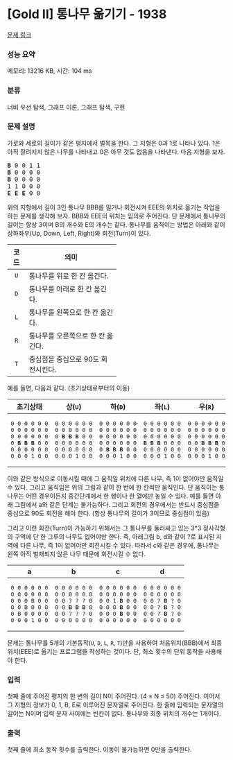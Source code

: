 # [Gold II] 통나무 옮기기 - 1938 

[문제 링크](https://www.acmicpc.net/problem/1938) 

### 성능 요약

메모리: 13216 KB, 시간: 104 ms

### 분류

너비 우선 탐색, 그래프 이론, 그래프 탐색, 구현

### 문제 설명

<p>가로와 세로의 길이가 같은 평지에서 벌목을 한다. 그 지형은 0과 1로 나타나 있다. 1은 아직 잘려지지 않은 나무를 나타내고 0은 아무 것도 없음을 나타낸다. 다음 지형을 보자.</p>

<pre><strong>B</strong> 0 0 1 1
<strong>B</strong> 0 0 0 0
<strong>B</strong> 0 0 0 0
1 1 0 0 0
<strong>E</strong> <strong>E</strong> <strong>E</strong> 0 0</pre>

<p>위의 지형에서 길이 3인 통나무 BBB를 밀거나 회전시켜 EEE의 위치로 옮기는 작업을 하는 문제를 생각해 보자. BBB와 EEE의 위치는 임의로 주어진다. 단 문제에서 통나무의 길이는 항상 3이며 B의 개수와 E의 개수는 같다. 통나무를 움직이는 방법은 아래와 같이 상하좌우(Up, Down, Left, Right)와 회전(Turn)이 있다.</p>

<table class="table table-bordered" style="width:50%">
	<thead>
		<tr>
			<th style="text-align: center;">코드</th>
			<th style="text-align: center;">의미</th>
		</tr>
	</thead>
	<tbody>
		<tr>
			<td style="text-align:center"><code>U</code></td>
			<td>통나무를 위로 한 칸 옮긴다.</td>
		</tr>
		<tr>
			<td style="text-align:center"><code>D</code></td>
			<td>통나무를 아래로 한 칸 옮긴다.</td>
		</tr>
		<tr>
			<td style="text-align:center"><code>L</code></td>
			<td>통나무를 왼쪽으로 한 칸 옮긴다.</td>
		</tr>
		<tr>
			<td style="text-align:center"><code>R</code></td>
			<td>통나무를 오른쪽으로 한 칸 옮긴다.</td>
		</tr>
		<tr>
			<td style="text-align:center"><code>T</code></td>
			<td>중심점을 중심으로 90도 회전시킨다.</td>
		</tr>
	</tbody>
</table>

<p>예를 들면, 다음과 같다. (초기상태로부터의 이동)</p>

<table class="table table-bordered" style="width:100%">
	<thead>
		<tr>
			<th style="text-align: center;">초기상태</th>
			<th style="text-align: center;">상(<code>U</code>)</th>
			<th style="text-align: center;">하(<code>D</code>)</th>
			<th style="text-align: center;">좌(<code>L</code>)</th>
			<th style="text-align: center;">우(<code>R</code>)</th>
			<th style="text-align: center;">회전(<code>T</code>)</th>
		</tr>
	</thead>
	<tbody>
		<tr>
			<td>
			<pre style="text-align:center">0 0 0 0 0 0
0 0 0 0 0 0
0 0 0 0 0 0
0 <strong>B B B</strong> 0 0
0 0 0 0 0 0
0 0 0 1 0 0</pre>
			</td>
			<td>
			<pre style="text-align:center">0 0 0 0 0 0
0 0 0 0 0 0
0 <strong>B B B</strong> 0 0
0 0 0 0 0 0
0 0 0 0 0 0
0 0 0 1 0 0</pre>
			</td>
			<td>
			<pre style="text-align:center">0 0 0 0 0 0
0 0 0 0 0 0
0 0 0 0 0 0
0 0 0 0 0 0
0 <strong>B B B</strong> 0 0
0 0 0 1 0 0</pre>
			</td>
			<td>
			<pre style="text-align:center">0 0 0 0 0 0
0 0 0 0 0 0
0 0 0 0 0 0
<strong>B B B</strong> 0 0 0
0 0 0 0 0 0
0 0 0 1 0 0</pre>
			</td>
			<td>
			<pre style="text-align:center">0 0 0 0 0 0
0 0 0 0 0 0
0 0 0 0 0 0
0 0 <strong>B B B</strong> 0
0 0 0 0 0 0
0 0 0 1 0 0</pre>
			</td>
			<td>
			<pre style="text-align:center">0 0 0 0 0 0
0 0 0 0 0 0
0 0 <strong>B</strong> 0 0 0
0 0 <strong>B</strong> 0 0 0
0 0 <strong>B</strong> 0 0 0
0 0 0 1 0 0</pre>
			</td>
		</tr>
	</tbody>
</table>

<p>이와 같은 방식으로 이동시킬 때에 그 움직일 위치에 다른 나무, 즉 1이 없어야만 움직일 수 있다. 그리고 움직임은 위의 그림과 같이 한 번에 한 칸씩만 움직인다. 단 움직이는 통나무는 어떤 경우이든지 중간단계에서 한 행이나 한 열에만 놓일 수 있다. 예를 들면 아래 그림에서 a와 같은 단계는 불가능하다. 그리고 회전의 경우에서는 반드시 중심점을 중심으로 90도 회전을 해야 한다. (항상 통나무의 길이가 3이므로 중심점이 있음)</p>

<p>그리고 이런 회전(Turn)이 가능하기 위해서는 그 통나무를 둘러싸고 있는 3*3 정사각형의 구역에 단 한 그루의 나무도 없어야만 한다. 즉, 아래그림 b, d와 같이 ?로 표시된 지역에 다른 나무, 즉 1이 없어야만 회전시킬 수 있다. 따라서 c와 같은 경우에, 통나무는 왼쪽 아직 벌채되지 않은 나무 때문에 회전시킬 수 없다.</p>

<table class="table table-bordered" style="width:100%">
	<thead>
		<tr>
			<th style="text-align: center;">a</th>
			<th style="text-align: center;">b</th>
			<th style="text-align: center;">c</th>
			<th style="text-align: center;">d</th>
		</tr>
	</thead>
	<tbody>
		<tr>
			<td>
			<pre style="text-align:center">0 0 0 0 0 0
0 0 0 0 0 0
0 0 0 B 0 0
0 0 B 0 0 0
0 B 0 0 0 0
0 0 0 1 0 0</pre>
			</td>
			<td>
			<pre style="text-align:center">0 0 0 0 0 0
0 0 0 0 0 0
0 0 ? ? ? 0
0 0 <strong>B B B </strong>0
0 0 ? ? ? 0
0 0 0 0 0 0</pre>
			</td>
			<td>
			<pre style="text-align:center">0 0 0 0 0 0
0 0 0 0 0 0
0 0 1 <strong>B</strong> 0 0
0 0 0 <strong>B</strong> 0 0
0 0 0 <strong>B</strong> 0 0
0 0 0 0 0 0</pre>
			</td>
			<td>
			<pre style="text-align:center">0 0 0 0 0 0
0 0 0 0 0 0
0 0 ? <strong>B</strong> ? 0
0 0 ? <strong>B</strong> ? 0
0 0 ? <strong>B</strong> ? 0
0 0 0 0 0 0</pre>
			</td>
		</tr>
	</tbody>
</table>

<p>문제는 통나무를 5개의 기본동작(<code>U</code>, <code>D</code>, <code>L</code>, <code>R</code>, <code>T</code>)만을 사용하여 처음위치(BBB)에서 최종위치(EEE)로 옮기는 프로그램을 작성하는 것이다. 단, 최소 횟수의 단위 동작을 사용해야 한다.</p>

### 입력 

 <p>첫째 줄에 주어진 평지의 한 변의 길이 N이 주어진다. (4 ≤ N ≤ 50) 주어진다. 이어서 그 지형의 정보가 0, 1, B, E로 이루어진 문자열로 주어진다. 한 줄에 입력되는 문자열의 길이는 N이며 입력 문자 사이에는 빈칸이 없다. 통나무와 최종 위치의 개수는 1개이다.</p>

### 출력 

 <p>첫째 줄에 최소 동작 횟수를 출력한다. 이동이 불가능하면 0만을 출력한다.</p>

